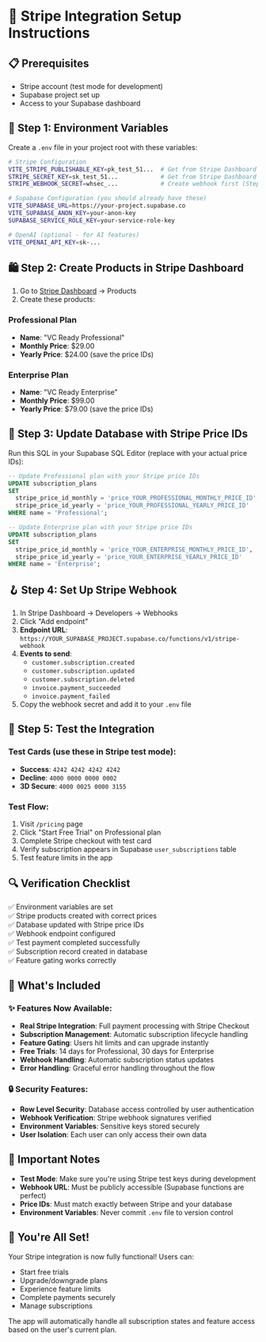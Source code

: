 # 🚀 Stripe Integration Setup Instructions

## 📋 Prerequisites
- Stripe account (test mode for development)
- Supabase project set up
- Access to your Supabase dashboard

## 🔧 Step 1: Environment Variables

Create a `.env` file in your project root with these variables:

```bash
# Stripe Configuration
VITE_STRIPE_PUBLISHABLE_KEY=pk_test_51...  # Get from Stripe Dashboard
STRIPE_SECRET_KEY=sk_test_51...            # Get from Stripe Dashboard  
STRIPE_WEBHOOK_SECRET=whsec_...            # Create webhook first (Step 3)

# Supabase Configuration (you should already have these)
VITE_SUPABASE_URL=https://your-project.supabase.co
VITE_SUPABASE_ANON_KEY=your-anon-key
SUPABASE_SERVICE_ROLE_KEY=your-service-role-key

# OpenAI (optional - for AI features)
VITE_OPENAI_API_KEY=sk-...
```

## 🛍️ Step 2: Create Products in Stripe Dashboard

1. Go to [Stripe Dashboard](https://dashboard.stripe.com) → Products
2. Create these products:

### Professional Plan
- **Name**: "VC Ready Professional"
- **Monthly Price**: $29.00
- **Yearly Price**: $24.00 (save the price IDs)

### Enterprise Plan  
- **Name**: "VC Ready Enterprise"
- **Monthly Price**: $99.00
- **Yearly Price**: $79.00 (save the price IDs)

## 🔗 Step 3: Update Database with Stripe Price IDs

Run this SQL in your Supabase SQL Editor (replace with your actual price IDs):

```sql
-- Update Professional plan with your Stripe price IDs
UPDATE subscription_plans 
SET 
  stripe_price_id_monthly = 'price_YOUR_PROFESSIONAL_MONTHLY_PRICE_ID',
  stripe_price_id_yearly = 'price_YOUR_PROFESSIONAL_YEARLY_PRICE_ID'
WHERE name = 'Professional';

-- Update Enterprise plan with your Stripe price IDs  
UPDATE subscription_plans 
SET 
  stripe_price_id_monthly = 'price_YOUR_ENTERPRISE_MONTHLY_PRICE_ID',
  stripe_price_id_yearly = 'price_YOUR_ENTERPRISE_YEARLY_PRICE_ID'
WHERE name = 'Enterprise';
```

## 🪝 Step 4: Set Up Stripe Webhook

1. In Stripe Dashboard → Developers → Webhooks
2. Click "Add endpoint"
3. **Endpoint URL**: `https://YOUR_SUPABASE_PROJECT.supabase.co/functions/v1/stripe-webhook`
4. **Events to send**:
   - `customer.subscription.created`
   - `customer.subscription.updated` 
   - `customer.subscription.deleted`
   - `invoice.payment_succeeded`
   - `invoice.payment_failed`
5. Copy the webhook secret and add it to your `.env` file

## 🧪 Step 5: Test the Integration

### Test Cards (use these in Stripe test mode):
- **Success**: `4242 4242 4242 4242`
- **Decline**: `4000 0000 0000 0002`
- **3D Secure**: `4000 0025 0000 3155`

### Test Flow:
1. Visit `/pricing` page
2. Click "Start Free Trial" on Professional plan
3. Complete Stripe checkout with test card
4. Verify subscription appears in Supabase `user_subscriptions` table
5. Test feature limits in the app

## 🔍 Verification Checklist

✅ Environment variables are set  
✅ Stripe products created with correct prices  
✅ Database updated with Stripe price IDs  
✅ Webhook endpoint configured  
✅ Test payment completed successfully  
✅ Subscription record created in database  
✅ Feature gating works correctly  

## 🎯 What's Included

### ✨ Features Now Available:
- **Real Stripe Integration**: Full payment processing with Stripe Checkout
- **Subscription Management**: Automatic subscription lifecycle handling
- **Feature Gating**: Users hit limits and can upgrade instantly
- **Free Trials**: 14 days for Professional, 30 days for Enterprise
- **Webhook Handling**: Automatic subscription status updates
- **Error Handling**: Graceful error handling throughout the flow

### 🔒 Security Features:
- **Row Level Security**: Database access controlled by user authentication
- **Webhook Verification**: Stripe webhook signatures verified
- **Environment Variables**: Sensitive keys stored securely
- **User Isolation**: Each user can only access their own data

## 🚨 Important Notes

- **Test Mode**: Make sure you're using Stripe test keys during development
- **Webhook URL**: Must be publicly accessible (Supabase functions are perfect)
- **Price IDs**: Must match exactly between Stripe and your database
- **Environment Variables**: Never commit `.env` file to version control

## 🎉 You're All Set!

Your Stripe integration is now fully functional! Users can:
- Start free trials
- Upgrade/downgrade plans  
- Experience feature limits
- Complete payments securely
- Manage subscriptions

The app will automatically handle all subscription states and feature access based on the user's current plan.